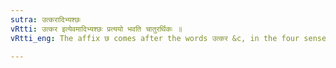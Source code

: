 ```yaml
---
sutra: उत्करादिभ्यश्छः
vRtti: उत्कर इत्येवमादिभ्यश्छः प्रत्ययो भवति चातुरर्थिकः ॥
vRtti_eng: The affix छ comes after the words उत्कर &c, in the four senses.

---
```

